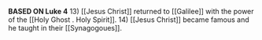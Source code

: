**BASED ON Luke 4**
	13) [[Jesus Christ]] returned to [[Galilee]] with the power of the [[Holy Ghost . Holy Spirit]].
	14) [[Jesus Christ]] became famous and he taught in their [[Synagogoues]].